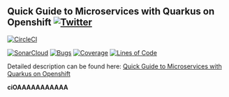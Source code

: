## Quick Guide to Microservices with Quarkus on Openshift  [![Twitter](https://img.shields.io/twitter/follow/piotr_minkowski.svg?style=social&logo=twitter&label=Follow%20Me)](https://twitter.com/piotr_minkowski)

[![CircleCI](https://circleci.com/gh/piomin/sample-quarkus-microservices.svg?style=svg)](https://circleci.com/gh/piomin/sample-quarkus-microservices)

[![SonarCloud](https://sonarcloud.io/images/project_badges/sonarcloud-black.svg)](https://sonarcloud.io/dashboard?id=piomin_sample-quarkus-microservices)
[![Bugs](https://sonarcloud.io/api/project_badges/measure?project=piomin_sample-quarkus-microservices&metric=bugs)](https://sonarcloud.io/dashboard?id=piomin_sample-spring-microservices-new)
[![Coverage](https://sonarcloud.io/api/project_badges/measure?project=piomin_sample-quarkus-microservices&metric=coverage)](https://sonarcloud.io/dashboard?id=piomin_sample-quarkus-microservices)
[![Lines of Code](https://sonarcloud.io/api/project_badges/measure?project=piomin_sample-quarkus-microservices&metric=ncloc)](https://sonarcloud.io/dashboard?id=piomin_sample-quarkus-microservices)

Detailed description can be found here: [Quick Guide to Microservices with Quarkus on Openshift](https://piotrminkowski.com/2020/08/18/quick-guide-to-microservices-with-quarkus-on-openshift/) 

**ciOAAAAAAAAAAA**
